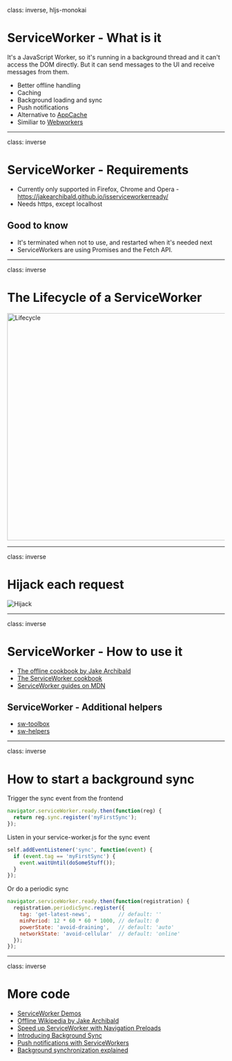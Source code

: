 class: inverse, hljs-monokai

# ServiceWorker -  What is it

It's a JavaScript Worker, so it's running in a background thread and it can't access the DOM
directly. But it can send messages to the UI and receive messages from them.

- Better offline handling
- Caching
- Background loading and sync
- Push notifications
- Alternative to [AppCache](https://www.html5rocks.com/en/tutorials/appcache/beginner/)
- Similiar to
[Webworkers](https://developer.mozilla.org/en-US/docs/Web/API/Web_Workers_API/Using_web_workers)

---
class: inverse

# ServiceWorker - Requirements

- Currently only supported in Firefox, Chrome and Opera - https://jakearchibald.github.io/isserviceworkerready/
- Needs https, except localhost

## Good to know

- It's terminated when not to use, and restarted when it's needed next
- ServiceWorkers are using Promises and the Fetch API.

---
class: inverse

# The Lifecycle of a ServiceWorker

<img src="https://mdn.mozillademos.org/files/12636/sw-lifecycle.png" alt="Lifecycle" height="525px">


---
class: inverse

# Hijack each request

<img src="https://mdn.mozillademos.org/files/12634/sw-fetch.png" alt="Hijack">

---
class: inverse

# ServiceWorker - How to use it

- [The offline cookbook by Jake Archibald](https://jakearchibald.com/2014/offline-cookbook/#on-install-as-a-dependency)
- [The ServiceWorker cookbook](https://serviceworke.rs/)
- [ServiceWorker guides on
MDN](https://developer.mozilla.org/en-US/docs/Web/API/Service_Worker_API/Using_Service_Workers)

## ServiceWorker - Additional helpers

- [sw-toolbox](https://github.com/GoogleChrome/sw-toolbox)
- [sw-helpers](https://github.com/GoogleChrome/sw-helpers/tree/master/packages/sw-precaching)

---
class: inverse

# How to start a background sync

Trigger the sync event from the frontend

```javascript
navigator.serviceWorker.ready.then(function(reg) {
  return reg.sync.register('myFirstSync');
});
```

Listen in your service-worker.js for the sync event

```javascript
self.addEventListener('sync', function(event) {
  if (event.tag == 'myFirstSync') {
    event.waitUntil(doSomeStuff());
  }
});
```

Or do a periodic sync

```javascript
navigator.serviceWorker.ready.then(function(registration) {
  registration.periodicSync.register({
    tag: 'get-latest-news',         // default: ''
    minPeriod: 12 * 60 * 60 * 1000, // default: 0
    powerState: 'avoid-draining',   // default: 'auto'
    networkState: 'avoid-cellular'  // default: 'online'
  });
});
```

---
class: inverse

# More code

- [ServiceWorker Demos](https://github.com/w3c-webmob/ServiceWorkersDemos)
- [Offline Wikipedia by Jake Archibald](https://github.com/jakearchibald/offline-wikipedia)
- [Speed up ServiceWorker with Navigation Preloads](https://developers.google.com/web/updates/2017/02/navigation-preload)
- [Introducing Background Sync](https://developers.google.com/web/updates/2015/12/background-sync)
- [Push notifications with
ServiceWorkers](https://developers.google.com/web/fundamentals/getting-started/codelabs/push-notifications/)
- [Background synchronization
explained](https://github.com/WICG/BackgroundSync/blob/master/explainer.md)

